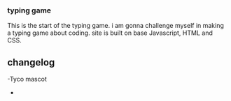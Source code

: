 ### typing game
This is the start of the typing game. i am gonna challenge myself in making a typing game about coding. site is built on base Javascript, HTML and CSS.

## changelog

-Tyco mascot

-